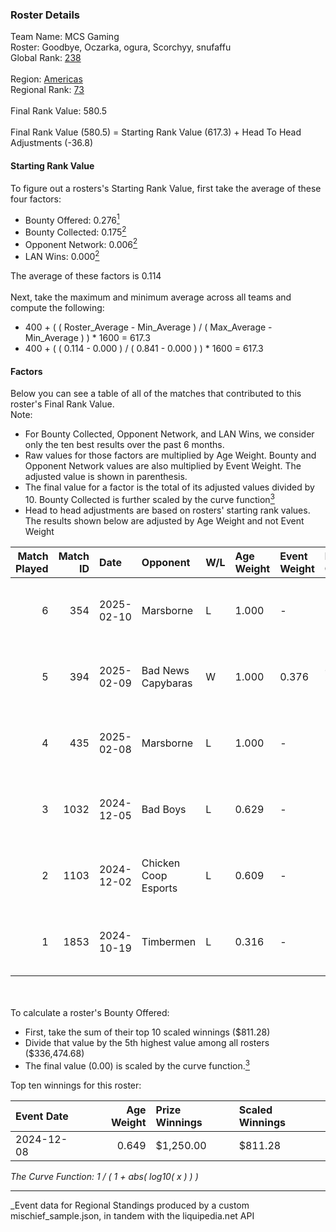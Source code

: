### Roster Details<br />
Team Name: MCS Gaming<br />
Roster: Goodbye, Oczarka, ogura, Scorchyy, snufaffu<br />
Global Rank: [238](../../standings_global_2025_03_01.md)<br />
<br />
Region: [Americas]( ../../standings_americas_2025_03_01.md)<br />
Regional Rank: [73]( ../../standings_americas_2025_03_01.md)<br />
<br />
Final Rank Value:  580.5<br />
<br />
Final Rank Value (580.5) = Starting Rank Value (617.3) + Head To Head Adjustments (-36.8)<br />

#### Starting Rank Value<br />
To figure out a rosters's Starting Rank Value, first take the average of these four factors:<br />
- Bounty Offered: 0.276[<sup>1</sup>](#table2)
- Bounty Collected: 0.175[<sup>2</sup>](#table1)
- Opponent Network: 0.006[<sup>2</sup>](#table1)
- LAN Wins: 0.000[<sup>2</sup>](#table1)

The average of these factors is 0.114<br />
<br />
Next, take the maximum and minimum average across all teams and compute the following:<br />
- 400 + ( ( Roster_Average - Min_Average ) / ( Max_Average - Min_Average ) ) * 1600 = 617.3
- 400 + ( ( 0.114 - 0.000 ) / ( 0.841 - 0.000 ) ) * 1600 = 617.3


#### Factors<br />
Below you can see a table of all of the matches that contributed to this roster's Final Rank Value.<br />
Note:<br />

- For Bounty Collected, Opponent Network, and LAN Wins, we consider only the ten best results over the past 6 months.
- Raw values for those factors are multiplied by Age Weight. Bounty and Opponent Network values are also multiplied by Event Weight. The adjusted value is shown in parenthesis.
- The final value for a factor is the total of its adjusted values divided by 10. Bounty Collected is further scaled by the curve function[<sup>3</sup>](#curveFunction)
- Head to head adjustments are based on rosters' starting rank values. The results shown below are adjusted by Age Weight and not Event Weight
<span id="table1"></span><br />


| Match Played | Match ID | Date       | Opponent             | W/L | Age Weight | Event Weight | Bounty Collected | Opponent Network | LAN Wins  | H2H Adj. | Roster                                       |
| -: | -: | :- | :- | :- | :- | :- | :- | :- | :- | -: | :- |
|            6 |      354 | 2025-02-10 | Marsborne            | L   | 1.000      | -            | -                | -                | -         |   -15.62 | Goodbye, Oczarka, ogura, Scorchyy, snufaffu  |
|            5 |      394 | 2025-02-09 | Bad News Capybaras   | W   | 1.000      | 0.376        | 0.001 (0.000)    | 0.148 (0.056)    | 0 (0.000) |    18.15 | Goodbye, Oczarka, ogura, Scorchyy, snufaffu  |
|            4 |      435 | 2025-02-08 | Marsborne            | L   | 1.000      | -            | -                | -                | -         |   -17.93 | Goodbye, Oczarka, ogura, Scorchyy, snufaffu  |
|            3 |     1032 | 2024-12-05 | Bad Boys             | L   | 0.629      | -            | -                | -                | -         |    -8.47 | Goodbye, Oczarka, ogura, Scorchyy, snufaffu  |
|            2 |     1103 | 2024-12-02 | Chicken Coop Esports | L   | 0.609      | -            | -                | -                | -         |    -8.55 | Goodbye, Oczarka, ogura, Scorchyy, snufaffu  |
|            1 |     1853 | 2024-10-19 | Timbermen            | L   | 0.316      | -            | -                | -                | -         |    -4.36 | GibbyATL, Goodbye, ogura, Scorchyy, snufaffu |

<br />
<span id="table2"></span><br />
To calculate a roster's Bounty Offered:<br />

- First, take the sum of their top 10 scaled winnings ($811.28)
- Divide that value by the 5th highest value among all rosters ($336,474.68)
- The final value (0.00) is scaled by the curve function.[<sup>3</sup>](#curveFunction)

Top ten winnings for this roster:<br />

| Event Date | Age Weight | Prize Winnings | Scaled Winnings |
| :- | -: | :- | :- |
| 2024-12-08 |      0.649 | $1,250.00      | $811.28         |


<span id="curveFunction"></span>_The Curve Function: 1 / ( 1 + abs( log10( x ) ) )_<br />

---
_Event data for Regional Standings produced by a custom mischief_sample.json, in tandem with the liquipedia.net API<br />
